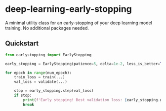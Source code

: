 # deep-learning-early-stopping

A minimal utility class for an early-stopping of your deep learning model training. No additional packages needed.

## Quickstart

```python
from earlystopping import EarlyStopping

early_stopping = EarlyStopping(patience=5, delta=1e-2, less_is_better=True)

for epoch in range(num_epoch):
    train_loss = train(...)
    val_loss = validate(...)

    stop = early_stopping.step(val_loss)
    if stop:
        print(f'Early stopping! Best validation loss: {early_stopping.get_best_score()}')
        break
```



